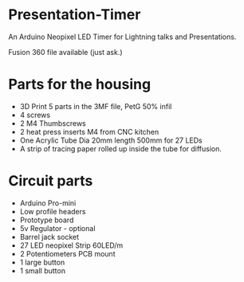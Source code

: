 # Presentation-Timer
An Arduino Neopixel LED Timer for Lightning talks and Presentations.

Fusion 360 file available (just ask.)

# Parts for the housing 
* 3D Print 5 parts in the 3MF file, PetG 50% infil
* 4 screws
* 2 M4 Thumbscrews
* 2 heat press inserts M4 from CNC kitchen
* One Acrylic Tube Dia 20mm length 500mm for 27 LEDs
* A strip of tracing paper rolled up inside the tube for diffusion. 

# Circuit parts 
* Arduino Pro-mini
* Low profile headers
* Prototype board
* 5v Regulator - optional
* Barrel jack socket
* 27 LED neopixel Strip 60LED/m
* 2 Potentiometers PCB mount
* 1 large button
* 1 small button




